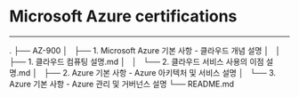 # Microsoft Azure certifications
---

.
├── AZ-900
│   ├── 1. Microsoft Azure 기본 사항 - 클라우드 개념 설명
│   │   ├── 1. 클라우드 컴퓨팅 설명.md
│   │   └── 2. 클라우드 서비스 사용의 이점 설명.md
│   ├── 2. Azure 기본 사항 - Azure 아키텍처 및 서비스 설명
│   └── 3. Azure 기본 사항 - Azure 관리 및 거버넌스 설명
└── README.md
